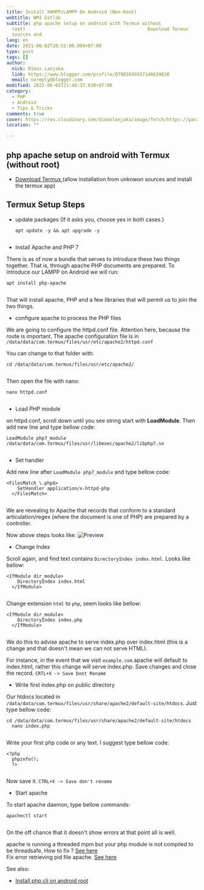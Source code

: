 ```yaml
---
title: Install XAMPP/LAMPP On Android (Non-Root)
webtitle: WMI Gitlab
subtitle: php apache setup on android with Termux without
  root) 											Download Termux 						(allow installation from unknwon
  sources and
lang: en
date: 2021-06-02T20:52:00.004+07:00
type: post
tags: []
author:
  nick: Dimas Lanjaka
  link: https://www.blogger.com/profile/07981649157148639830
  email: noreply@blogger.com
modified: 2021-06-02T21:48:37.630+07:00
category:
  - PHP
  - Android
  - Tips & Tricks
comments: true
cover: https://res.cloudinary.com/dimaslanjaka/image/fetch/https://parzibyte.me/blog/wp-content/uploads/2018/11/Configuraci%C3%B3n-httpd-en-termux-Android.jpg
location: ""

---
```


<div id="bootstrap-wrapper">	<h2 id="php-apache-setup-on-android-with-termux-without-root-">		php apache setup on android with Termux (without root) 	</h2>	<ul>		<li>			<a href="https://f-droid.org/repository/browse/?fdid=com.termux" rel="noopener noreferer nofollow">				Download Termux 			</a>			(allow installation from unknwon sources and install the termux app) 		</li>	</ul>	<h2 id="termux-setup-steps">Termux Setup Steps</h2>	<ul>		<li>			update packages (If it asks you, choose yes in both cases.) 			<pre><code class="lang-bash">apt <span class="hljs-keyword">update</span> -y &amp;&amp; apt <span class="hljs-keyword">upgrade</span> -y<br>  </code></pre>		</li>		<li>Install Apache and PHP 7</li>	</ul>	<p>		There is as of now a bundle that serves to introduce these two things 		together. That is, through apache PHP documents are prepared. To introduce 		our LAMPP on Android we will run: 	</p>	<pre><code class="lang-bash">apt <span class="hljs-keyword">install</span> php-apache<br>  </code></pre>	<p>		That will install apache, PHP and a few libraries that will permit us to 		join the two things. 	</p>	<ul>		<li>configure apache to process the PHP files</li>	</ul>	<p>		We are going to configure the httpd.conf file. Attention here, because the 		route is important. The apache configuration file is in 		<code>/data/data/com.termux/files/usr/etc/apache2/httpd.conf</code>	</p>	<p>You can change to that folder with:</p>	<pre><code class="lang-bash">cd <span class="hljs-regexp">/data/</span>data<span class="hljs-regexp">/com.termux/</span>files<span class="hljs-regexp">/usr/</span>etc<span class="hljs-regexp">/apache2/</span><br>  </code></pre>	<p>Then open the file with nano:</p>	<pre><code class="lang-bash"><span class="hljs-selector-tag">nano</span> <span class="hljs-selector-tag">httpd</span><span class="hljs-selector-class">.conf</span><br>  </code></pre>	<ul>		<li>Load PHP module</li>	</ul>	<p>		on httpd.conf, scroll down until you see string start with 		<strong>LoadModule</strong>. Then add new line and type bellow code: 	</p>	<pre><code class="lang-conf">LoadModule php7_module <span class="hljs-regexp">/data/</span>data<span class="hljs-regexp">/com.termux/</span>files<span class="hljs-regexp">/usr/</span>libexec<span class="hljs-regexp">/apache2/</span>libphp7.so<br>  </code></pre>	<ul>		<li>Set handler</li>	</ul>	<p>		Add new line after <code>LoadModule php7_module</code> and type bellow code: 	</p>	<pre><code class="lang-conf"><span class="hljs-section">&lt;FilesMatch \.php$&gt;</span><br>    <span class="hljs-attribute"><span class="hljs-nomarkup">SetHandler</span></span> application/x-httpd-php<br>  <span class="hljs-section">&lt;/FilesMatch&gt;</span><br>  </code></pre>	<p>		We are revealing to Apache that records that conform to a standard 		articulation/regex (where the document is one of PHP) are prepared by a 		controller. 	</p>	<p>		Now above steps looks like: 		<img src="https://res.cloudinary.com/dimaslanjaka/image/fetch/https://parzibyte.me/blog/wp-content/uploads/2018/11/Configuraci%C3%B3n-httpd-en-termux-Android.jpg" alt="Preview">	</p>	<ul>		<li>Change Index</li>	</ul>	<p>		Scroll again, and find text contains <code>DirectoryIndex index.html</code>. 		Looks like bellow: 	</p>	<pre><code class="lang-conf"><span class="hljs-section">&lt;IfModule dir_module&gt;</span><br>    <span class="hljs-attribute">DirectoryIndex</span> index.html<br>  <span class="hljs-section">&lt;/IfModule&gt;</span><br>  </code></pre>	<p>		Change extension <code>html</code> to <code>php</code>, seem looks like 		bellow: 	</p>	<pre><code class="lang-conf"><span class="hljs-section">&lt;IfModule dir_module&gt;</span><br>    <span class="hljs-attribute">DirectoryIndex</span> index.php<br>  <span class="hljs-section">&lt;/IfModule&gt;</span><br>  </code></pre>	<p>		We do this to advise apache to serve index.php over index.html (this is a 		change and that doesn't mean we can not serve HTML). 	</p>	<p>		For instance, in the event that we visit <code>example.com</code> apache 		will default to index.html, rather this change will serve index.php. Save 		changes and close the record. <code>CRTL+X -&gt; Save Dont Rename</code>	</p>	<ul>		<li>Write first index.php on public directory</li>	</ul>	<p>		Our htdocs located in 		<code>/data/data/com.termux/files/usr/share/apache2/default-site/htdocs</code>. Just type bellow code: 	</p>	<pre><code>cd <span class="hljs-regexp">/data/</span>data<span class="hljs-regexp">/com.termux/</span>files<span class="hljs-regexp">/usr/</span>share<span class="hljs-regexp">/apache2/</span><span class="hljs-keyword">default</span>-site/htdocs<br>  nano index.php<br>  </code></pre>	<p>Write your first php code or any text. I suggest type bellow code:</p>	<pre><code class="lang-php"><span class="php"><span class="hljs-meta">&lt;?php</span><br>  phpinfo();<br>  <span class="hljs-meta">?&gt;</span></span><br>  </code></pre>	<p>Now save it. <code>CTRL+X -&gt; Save don't rename</code></p>	<ul>		<li>Start apache</li>	</ul>	<p>To start apache daemon, type bellow commands:</p>	<pre><code class="lang-bash">apachectl <span class="hljs-literal">start</span><br>  </code></pre>	<p>		On the off chance that it doesn't show errors at that point all is well. 	</p> 	<p>		apache is running a threaded mpm but your php module is not compiled to be 		threadsafe, How to fix ? 		<a href="/2021/06/fix-apache-wont-run-on-android.html" alt="How to fix apache is running a threaded mpm but your php module is not compiled to be 		threadsafe">See here</a>		<br>		Fix error retrieving pid file apache. 		<a href="/2021/06/fix-error-retrieving-pid-file-on-termux.html">See here</a>	</p> 	<div class="mt-3">		See also: 		<ul>			<li>				<a href="/2017/04/instal-php-cli-pada-android-instalasi.html" rel="follow">					Install php cli on android root 				</a>			</li>		</ul>	</div></div><style></style><script>hljs.initHighlightingOnLoad();</script>